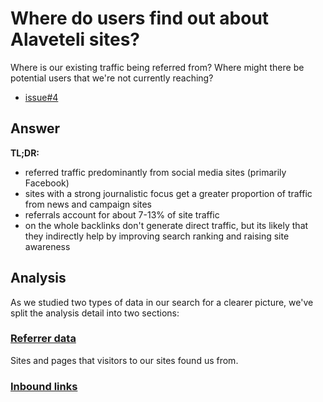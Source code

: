 # Where do users find out about Alaveteli sites?

Where is our existing traffic being referred from? Where might there be
potential users that we're not currently reaching?

- [issue#4](https://github.com/mysociety/alaveteli-experiments/issues/4)

## Answer

**TL;DR:**
* referred traffic predominantly from social media sites (primarily Facebook)
* sites with a strong journalistic focus get a greater proportion of traffic
from news and campaign sites
* referrals account for about 7-13% of site traffic
* on the whole backlinks don't generate direct traffic, but its likely that they
indirectly help by improving search ranking and raising site awareness

## Analysis

As we studied two types of data in our search for a clearer picture, we've split
the analysis detail into two sections:

### [Referrer data](where-do-users-find-our-sites/referrer-analysis.md)
Sites and pages that visitors to our sites found us from.

### [Inbound links](where-do-users-find-our-sites/inbound-links.md)
